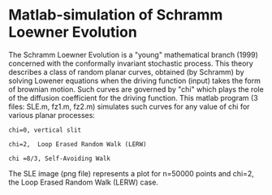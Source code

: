 # Matlab-simulation of Schramm Loewner Evolution
The Schramm Loewner Evolution is a "young" mathematical branch (1999) concerned with the conformally invariant stochastic process. This theory describes a class of random planar curves, obtained (by Schramm) by solving Lowener equations when the driving function (input) takes the form of brownian motion. Such curves are governed by "chi" which plays the role of the diffusion coefficient for the driving function.
This matlab program (3 files: SLE.m, fz1.m, fz2.m) simulates such curves for any value of chi for various planar processes:

    chi=0, vertical slit

    chi=2,  Loop Erased Random Walk (LERW)

    chi =8/3, Self-Avoiding Walk

The SLE image (png file) represents a plot for n=50000 points and chi=2, the Loop Erased Random Walk (LERW) case.
